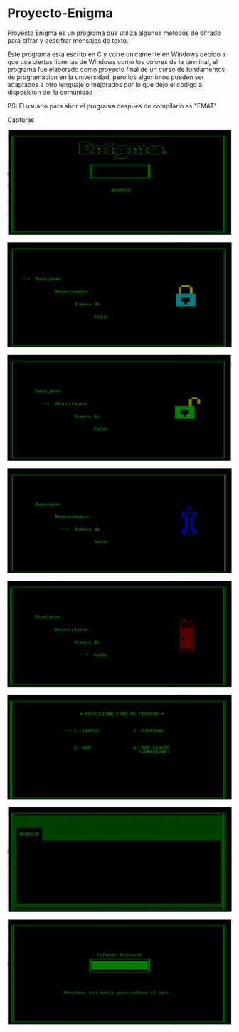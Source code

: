 # Proyecto-Enigma

Proyecto Enigma es un programa que utiliza algunos metodos de cifrado para cifrar y descifrar mensajes de texto.

Este programa está escrito en C y corre unicamente en Windows debido a que usa ciertas librerias de Windows como los colores de la terminal, el programa fue elaborado como proyecto final de un curso de fundamentos de programacion en la universidad, pero los algoritmos pueden ser adaptados a otro lenguaje o mejorados por lo que dejo el codigo a disposicion del la comunidad

PS: El usuario para abrir el programa despues de compilarlo es "FMAT"

Capturas

![Screenshot](readme-media/Enigma1.PNG)

![Screenshot](readme-media/Enigma2.PNG)

![Screenshot](readme-media/Enigma3.PNG)

![Screenshot](readme-media/Enigma4.PNG)

![Screenshot](readme-media/Enigma5.PNG)

![Screenshot](readme-media/Enigma6.PNG)

![Screenshot](readme-media/Enigma7.PNG)

![Screenshot](readme-media/Enigma8.PNG)